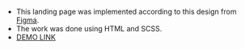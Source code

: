 - This landing page was implemented according to this design from [Figma](https://www.figma.com/file/lSR1m42L9YwzQwzzxKwHpw/THE-MET).
- The work was done using HTML and SCSS.
- [DEMO LINK](https://olek-lytvynenko.github.io/Lending-Museum/)
